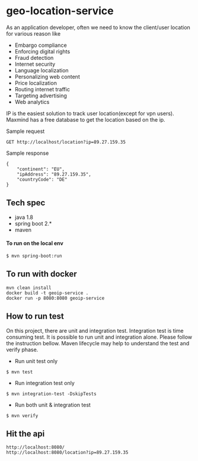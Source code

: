 # geo-location-service
As an application developer, often we need to know the client/user location for various reason like

- Embargo compliance
- Enforcing digital rights
- Fraud detection
- Internet security
- Language localization
- Personalizing web content
- Price localization
- Routing internet traffic
- Targeting advertising
- Web analytics

IP is the easiest solution to track user location(except for vpn users). Maxmind has a free database to get the location based on the ip.


Sample request 
```
GET http://localhost/location?ip=89.27.159.35
```
Sample response
```
{
    "continent": "EU",
    "ipAddress": "89.27.159.35",
    "countryCode": "DE"
}
```

## Tech spec
- java 1.8 
- spring boot 2.*
- maven

####  To run on the local env
```
$ mvn spring-boot:run
```

## To run with docker
```
mvn clean install 
docker build -t geoip-service .
docker run -p 8080:8080 geoip-service 
```


## How to run test 
On this project, there are  unit and integration test. Integration test is time consuming test. 
It is possible to run unit and integration alone. Please follow the instruction bellow.
 Maven lifecycle may help to understand the test and verify phase.   

- Run unit test only
```
$ mvn test
```

- Run  integration test only
```
$ mvn integration-test -DskipTests
```

- Run both unit & integration test
```
$ mvn verify 
```


## Hit the api  

```
http://localhost:8080/
http://localhost:8080/location?ip=89.27.159.35
``` 

